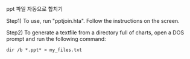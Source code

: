 ppt 파일 자동으로 합치기


Step1)
To use, run "pptjoin.hta".  Follow the instructions on the screen.

Step2)
To generate a textfile from a directory full of charts, open a DOS
prompt and run the following command:

	dir /b *.ppt* > my_files.txt
